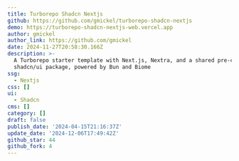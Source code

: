 ```yaml
---
title: Turborepo Shadcn Nextjs
github: https://github.com/gmickel/turborepo-shadcn-nextjs
demo: https://turborepo-shadcn-nextjs-web.vercel.app
author: gmickel
author_link: https://github.com/gmickel
date: 2024-11-27T20:58:30.166Z
description: >-
  A Turborepo starter template with Next.js, Nextra, and a shared pre-configured
  shadcn/ui package, powered by Bun and Biome
ssg:
  - Nextjs
css: []
ui:
  - Shadcn
cms: []
category: []
draft: false
publish_date: '2024-04-15T21:16:37Z'
update_date: '2024-12-06T17:49:42Z'
github_star: 44
github_fork: 4
---
```

